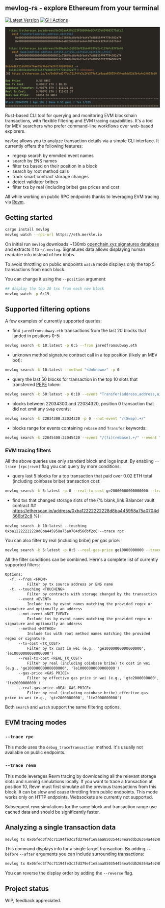## mevlog-rs - explore Ethereum from your terminal 
[![Latest Version](https://img.shields.io/crates/v/mevlog.svg)](https://crates.io/crates/pg-extras) [![GH Actions](https://github.com/pawurb/mevlog-rs/actions/workflows/rust.yml/badge.svg)](https://github.com/pawurb/mevlog-rs/actions)
 
![Big bribe](big-bribe-tx.png)

Rust-based CLI tool for querying and monitoring EVM blockchain transactions, with flexible filtering and EVM tracing capabilities. It's a tool for MEV searchers who prefer command-line workflows over web-based explorers.

`mevlog` allows you to analyze transaction details via a simple CLI interface. It currently offers the following features:

- regexp search by emmited event names 
- search by ENS names
- filter txs based on their position in a block
- search by root method calls
- track smart contract storage changes
- detect validator bribes
- filter txs by real (including bribe) gas prices and cost

All while working on public RPC endpoints thanks to leveraging EVM tracing via [Revm](https://github.com/bluealloy/revm).

## Getting started

```bash
cargo install mevlog
mevlog watch --rpc-url https://eth.merkle.io 
```

On initial run `mevlog` downloads ~130mb [openchain.xyz signatures database](https://openchain.xyz/signatures) and extracts it to `~/.mevlog`. Signatures data allows displaying human readable info instead of hex blobs.

To avoid throttling on public endpoints `watch` mode displays only the top 5 transactions from each block.

You can change it using the `--position` argument:

```bash
## display the top 20 txs from each new block
mevlog watch -p 0:19 
```

## Supported filtering options

A few examples of currently supported queries:

- find `jaredfromsubway.eth` transactions from the last 20 blocks that landed in positions 0-5:

```bash
mevlog search -b 10:latest -p 0:5 --from jaredfromsubway.eth
```

- unknown method signature contract call in a top position (likely an MEV bot):

```bash
mevlog search -b 10:latest --method "<Unknown>" -p 0
```

- query the last 50 blocks for transaction in the top 10 slots that transferred [PEPE](https://etherscan.io/token/0x6982508145454ce325ddbe47a25d4ec3d2311933) token:

```bash
mevlog search -b 50:latest -p 0:10 --event "Transfer(address,address,uint256)|0x6982508145454ce325ddbe47a25d4ec3d2311933"
```

- blocks between 22034300 and 22034320, position 0 transaction that did not emit any `Swap` events:

```bash
mevlog search -b 22034300:22034320 -p 0 --not-event "/(Swap).+/"
```

- blocks range for events containing `rebase` and `Transfer` keywords:

```bash
mevlog search -b 22045400:22045420 --event "/(?i)(rebase).+/" --event "/(Transfer).+/"
```

### EVM tracing filters

All the above queries use only standard block and logs input. By enabling `--trace [rpc|revm]` flag you can query by more conditions:

- query last 5 blocks for a top transaction that paid over 0.02 ETH total (including coinbase bribe) transaction cost:

```bash
mevlog search -b 5:latest -p 0 --real-tx-cost ge20000000000000000 --trace revm
```

- find txs that changed storage slots of the {% blank_link Balancer vault contract ## https://etherscan.io/address/0xba12222222228d8ba445958a75a0704d566bf2c8 %}:

`mevlog search -b 10:latest --touching 0xba12222222228d8ba445958a75a0704d566bf2c8 --trace rpc`

You can also filter by real (including bribe) per gas price:

```bash
mevlog search -b 5:latest -p 0:5 --real-gas-price ge10000000000 --trace rpc
```

All the filter conditions can be combined. Here's a complete list of currently supported filters:

```
Options:
  -f, --from <FROM>
          Filter by tx source address or ENS name
  -t, --touching <TOUCHING>
          Filter by contracts with storage changed by the transaction
      --event <EVENT>
          Include txs by event names matching the provided regex or signature and optionally an address
      --not-event <NOT_EVENT>
          Exclude txs by event names matching the provided regex or signature and optionally an address
      --method <METHOD>
          Include txs with root method names matching the provided regex or signature
      --tx-cost <TX_COST>
          Filter by tx cost in wei (e.g., 'ge10000000000000000', 'le10000000000000000')
      --real-tx-cost <REAL_TX_COST>
          Filter by real (including coinbase bribe) tx cost in wei (e.g., 'ge10000000000000000', 'le10000000000000000')
      --gas-price <GAS_PRICE>
          Filter by effective gas price in wei (e.g., 'gte2000000000', 'lte2000000000')
      --real-gas-price <REAL_GAS_PRICE>
          Filter by real (including coinbase bribe) effective gas price in wei (e.g., 'gte2000000000', 'lte2000000000')
```

Both `search` and `watch` support the same filtering options.

## EVM tracing modes

### `--trace rpc` 

This mode uses the `debug_traceTransaction` method. It's usually not available on public endpoints.

### `--trace revm` 

This mode leverages Revm tracing by downloading all the relevant storage slots and running simulations locally. If you want to trace a transaction at position 10, Revm must first simulate all the previous transactions from this block. It can be slow and cause throttling from public endpoints. This mode works only on HTTP endpoints. Websockets are currently not supported.

Subsequent `revm` simulations for the same block and transaction range use cached data and should be significantly faster.

## Analyzing a single transaction data

```bash
mevlog tx 0x06fed3f7dc71194fe3c2fd379ef1e8aaa850354454ea9dd526364a4e24853660 
```

This command displays info for a single target transaction. By adding `--before` `--after` arguments you can include surrounding transactions:

```bash
mevlog tx 0x06fed3f7dc71194fe3c2fd379ef1e8aaa850354454ea9dd526364a4e24853660 -B 1 -A 1
```

You can reverse the display order by adding the `--reverse` flag.

## Project status

WIP, feedback appreciated.
